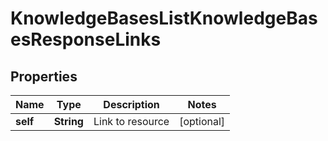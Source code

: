 

# KnowledgeBasesListKnowledgeBasesResponseLinks


## Properties

| Name | Type | Description | Notes |
|------------ | ------------- | ------------- | -------------|
|**self** | **String** | Link to resource |  [optional] |



